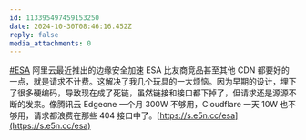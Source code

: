 ```yaml
---
id: 113395497459153250
date: 2024-10-30T08:46:16.452Z
reply: false
media_attachments: 0
---
```


[#ESA](https://e5n.cc/tags/ESA) 阿里云最近推出的边缘安全加速 ESA 比友商竞品甚至其他 CDN 都要好的一点，就是请求不计费。这解决了我几个玩具的一大烦恼。因为早期的设计，埋下了很多硬编码，导致现在成了死链，虽然链接和接口都下掉了，但请求还是源源不断的发来。像腾讯云 Edgeone 一个月 300W 不够用，Cloudflare 一天 10W 也不够用，请求都浪费在那些 404 接口中了。[https://s.e5n.cc/esa](https://s.e5n.cc/esa)

